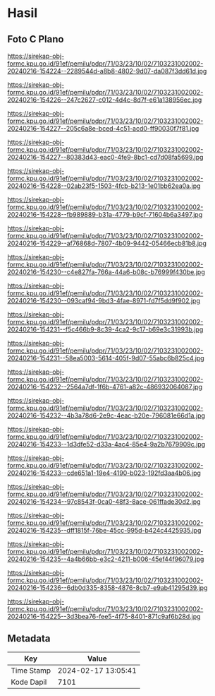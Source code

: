 # Hasil

## Foto C Plano

https://sirekap-obj-formc.kpu.go.id/91ef/pemilu/pdpr/71/03/23/10/02/7103231002002-20240216-154224--2289544d-a8b8-4802-9d07-da087f3dd61d.jpg

https://sirekap-obj-formc.kpu.go.id/91ef/pemilu/pdpr/71/03/23/10/02/7103231002002-20240216-154226--247c2627-c012-4d4c-8d7f-e61a138956ec.jpg

https://sirekap-obj-formc.kpu.go.id/91ef/pemilu/pdpr/71/03/23/10/02/7103231002002-20240216-154227--205c6a8e-bced-4c51-acd0-ff90030f7f81.jpg

https://sirekap-obj-formc.kpu.go.id/91ef/pemilu/pdpr/71/03/23/10/02/7103231002002-20240216-154227--80383d43-eac0-4fe9-8bc1-cd7d08fa5699.jpg

https://sirekap-obj-formc.kpu.go.id/91ef/pemilu/pdpr/71/03/23/10/02/7103231002002-20240216-154228--02ab23f5-1503-4fcb-b213-1e01bb62ea0a.jpg

https://sirekap-obj-formc.kpu.go.id/91ef/pemilu/pdpr/71/03/23/10/02/7103231002002-20240216-154228--fb989889-b31a-4779-b9cf-71604b6a3497.jpg

https://sirekap-obj-formc.kpu.go.id/91ef/pemilu/pdpr/71/03/23/10/02/7103231002002-20240216-154229--af76868d-7807-4b09-9442-05466ecb81b8.jpg

https://sirekap-obj-formc.kpu.go.id/91ef/pemilu/pdpr/71/03/23/10/02/7103231002002-20240216-154230--c4e827fa-766a-44a6-b08c-b76999f430be.jpg

https://sirekap-obj-formc.kpu.go.id/91ef/pemilu/pdpr/71/03/23/10/02/7103231002002-20240216-154230--093caf94-9bd3-4fae-8971-fd7f5dd9f902.jpg

https://sirekap-obj-formc.kpu.go.id/91ef/pemilu/pdpr/71/03/23/10/02/7103231002002-20240216-154231--f5c466b9-8c39-4ca2-9c17-b69e3c31993b.jpg

https://sirekap-obj-formc.kpu.go.id/91ef/pemilu/pdpr/71/03/23/10/02/7103231002002-20240216-154231--58ea5003-5614-405f-9d07-55abc6b825c4.jpg

https://sirekap-obj-formc.kpu.go.id/91ef/pemilu/pdpr/71/03/23/10/02/7103231002002-20240216-154232--2564a7df-1f6b-4761-a82c-486932064087.jpg

https://sirekap-obj-formc.kpu.go.id/91ef/pemilu/pdpr/71/03/23/10/02/7103231002002-20240216-154232--4b3a78d6-2e9c-4eac-b20e-796081e66d1a.jpg

https://sirekap-obj-formc.kpu.go.id/91ef/pemilu/pdpr/71/03/23/10/02/7103231002002-20240216-154233--1d3dfe52-d33a-4ac4-85e4-9a2b7679909c.jpg

https://sirekap-obj-formc.kpu.go.id/91ef/pemilu/pdpr/71/03/23/10/02/7103231002002-20240216-154233--cde651a1-19e4-4190-b023-192fd3aa4b06.jpg

https://sirekap-obj-formc.kpu.go.id/91ef/pemilu/pdpr/71/03/23/10/02/7103231002002-20240216-154234--97c8543f-0ca0-48f3-8ace-061ffade30d2.jpg

https://sirekap-obj-formc.kpu.go.id/91ef/pemilu/pdpr/71/03/23/10/02/7103231002002-20240216-154235--dff1815f-76be-45cc-995d-b424c4425935.jpg

https://sirekap-obj-formc.kpu.go.id/91ef/pemilu/pdpr/71/03/23/10/02/7103231002002-20240216-154235--4a4b66bb-e3c2-4211-b006-45ef44f96079.jpg

https://sirekap-obj-formc.kpu.go.id/91ef/pemilu/pdpr/71/03/23/10/02/7103231002002-20240216-154236--6db0d335-8358-4876-8cb7-e9ab41295d39.jpg

https://sirekap-obj-formc.kpu.go.id/91ef/pemilu/pdpr/71/03/23/10/02/7103231002002-20240216-154225--3d3bea76-fee5-4f75-8401-871c9af6b28d.jpg


## Metadata

| Key        | Value               |
| ---------- | ------------------- |
| Time Stamp | 2024-02-17 13:05:41 |
| Kode Dapil | 7101                |



